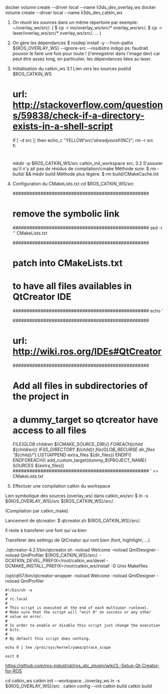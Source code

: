 docker volume create --driver local --name li3ds_dev_overlay_ws 
docker volume create --driver local --name li3ds_dev_catkin_ws

1. On réunit les sources dans un même répertoire
par exemple: ~/overlay_ws/src/.
(
	$ cp -r ins/overlay_ws/src/* overlay_ws/src/.
	$ cp -r laser/overlay_ws/src/* overlay_ws/src/.
	...
)

2. On gère les dépendances
	$ rosdep install -y --from-paths ${ROS_OVERLAY_WS} --ignore-src --rosdistro indigo
ps: faudrait pouvoir le faire une fois pour toute ! (l'enregistrer dans l'image dev)
car peut être assez long, en particulier, les dépendances liées au laser.	

3. Initialisation du catkin_ws
3.1 Lien vers les sources
	pushd $ROS_CATKIN_WS

	# url: http://stackoverflow.com/questions/59838/check-if-a-directory-exists-in-a-shell-script
	if [ -d src ]; then
		echo_c "${YELLOW}'src/' already exist !${NC}";
		rm -r src	
	fi
	#
	mkdir -p $ROS_CATKIN_WS/src
	catkin_init_workspace src;
3.2
	S'assurer qu'il n'y ait pas de résidus de compilation/cmake
	Méthode sure: $ rm - build/ && mkdir build
	Méthode plus légère: $ rm build/CMakeCache.txt

4. Configuration du CMakeLists.txt
	cd $ROS_CATKIN_WS/src

	#################################################
	# remove the symbolic link
	#################################################
	sed -i '' CMakeLists.txt

	#################################################
	# patch into CMakeLists.txt 
	# to have all files availables in QtCreator IDE
	#################################################
	echo '

	#################################################
	# url: http://wiki.ros.org/IDEs#QtCreator
	#################################################
	# Add all files in subdirectories of the project in
	# a dummy_target so qtcreator have access to all files
	FILE(GLOB children ${CMAKE_SOURCE_DIR}/*)
	FOREACH(child ${children})
	  IF(IS_DIRECTORY ${child})
	    file(GLOB_RECURSE dir_files "${child}/*")
	    LIST(APPEND extra_files ${dir_files})
	  ENDIF()
	ENDFOREACH()
	add_custom_target(dummy_${PROJECT_NAME} SOURCES ${extra_files})
	#################################################
	' >> CMakeLists.txt

5. Effectuer une compilation catkin du workspace

Lien symbolique des sources (overlay_ws) dans catkin_ws/src
$ ln -s ${ROS_OVERLAY_WS}/src ${ROS_CATKIN_WS}/src/.

(Compilation par catkin_make)

Lancement de qtcreator:
$ qtcreator.sh ${ROS_CATKIN_WS}/src/.

Il reste à transferer une font qui va bien

Transférer des settings de QtCreator qui vont bien (font, hightlight, ...)

./qtcreator-4.2.1/bin/qtcreator.sh -noload Welcome -noload QmlDesigner -noload QmlProfiler
${ROS_CATKIN_WS}/src/.
-DCATKIN_DEVEL_PREFIX=/root/catkin_ws/devel -DCMAKE_INSTALL_PREFIX=/root/catkin_ws/install -G Unix Makefiles

/opt/qt57/bin/qtcreator-wrapper -noload Welcome -noload QmlDesigner -noload QmlProfiler

	#!/bin/sh -e
	#
	# rc.local
	#
	# This script is executed at the end of each multiuser runlevel.
	# Make sure that the script will "exit 0" on success or any other
	# value on error.
	#
	# In order to enable or disable this script just change the execution
	# bits.
	#
	# By default this script does nothing.

	echo 0 | tee /proc/sys/kernel/yama/ptrace_scope

	exit 0

https://github.com/ros-industrial/ros_qtc_plugin/wiki/3.-Setup-Qt-Creator-for-ROS


cd catkin_ws
catkin init --workspace ../overlay_ws
ln -s ${ROS_OVERLAY_WS}/src .
catkin config --init
catkin build
catkin build